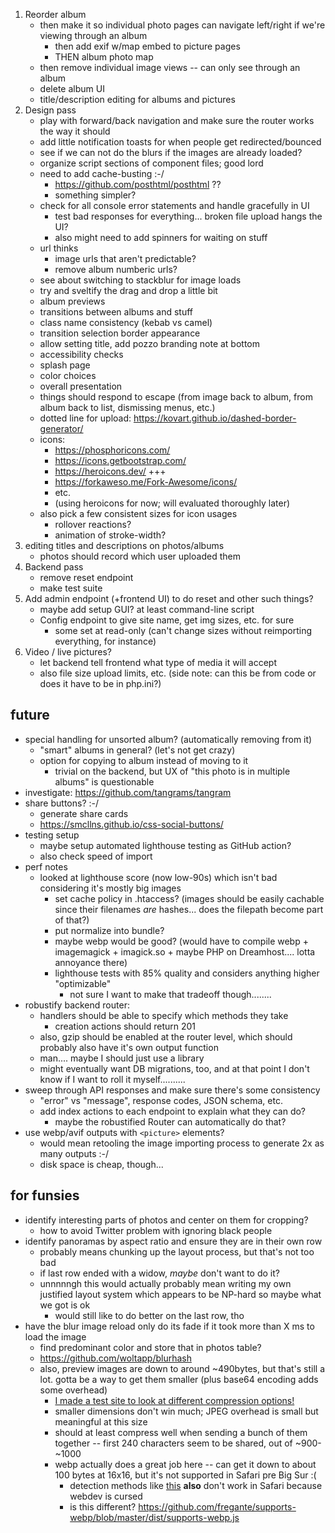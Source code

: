 1. Reorder album
    - then make it so individual photo pages can navigate left/right if we're viewing through an album
        - then add exif w/map embed to picture pages
        - THEN album photo map
    - then remove individual image views -- can only see through an album
    - delete album UI
    - title/description editing for albums and pictures
2. Design pass
    - play with forward/back navigation and make sure the router works the way it should
    - add little notification toasts for when people get redirected/bounced
    - see if we can not do the blurs if the images are already loaded?
    - organize script sections of component files; good lord
    - need to add cache-busting :-/
        - https://github.com/posthtml/posthtml ??
        - something simpler?
    - check for all console error statements and handle gracefully in UI
        - test bad responses for everything... broken file upload hangs the UI?
        - also might need to add spinners for waiting on stuff
    - url thinks
        - image urls that aren't predictable? 
        - remove album numberic urls?
    - see about switching to stackblur for image loads
    - try and sveltify the drag and drop a little bit
    - album previews
    - transitions between albums and stuff
    - class name consistency (kebab vs camel)
    - transition selection border appearance
    - allow setting title, add pozzo branding note at bottom
    - accessibility checks
    - splash page
    - color choices
    - overall presentation
    - things should respond to escape (from image back to album, from album back to list, dismissing menus, etc.)
    - dotted line for upload: https://kovart.github.io/dashed-border-generator/
    - icons: 
        - https://phosphoricons.com/
        - https://icons.getbootstrap.com/
        - https://heroicons.dev/ +++
        - https://forkaweso.me/Fork-Awesome/icons/
        - etc.
        - (using heroicons for now; will evaluated thoroughly later)
    - also pick a few consistent sizes for icon usages
        - rollover reactions?
        - animation of stroke-width?
3. editing titles and descriptions on photos/albums 
    - photos should record which user uploaded them
4. Backend pass
    - remove reset endpoint
    - make test suite
5. Add admin endpoint (+frontend UI) to do reset and other such things?
    - maybe add setup GUI? at least command-line script
    - Config endpoint to give site name, get img sizes, etc. for sure
        - some set at read-only (can't change sizes without reimporting everything, for instance)
6. Video / live pictures?
    - let backend tell frontend what type of media it will accept
    - also file size upload limits, etc. (side note: can this be from code or does it have to be in php.ini?)

## future
* special handling for unsorted album? (automatically removing from it)
    - "smart" albums in general? (let's not get crazy)
    - option for copying to album instead of moving to it
        - trivial on the backend, but UX of "this photo is in multiple albums" is questionable
* investigate: https://github.com/tangrams/tangram
* share buttons? :-/
    - generate share cards
    - https://smcllns.github.io/css-social-buttons/
* testing setup
    - maybe setup automated lighthouse testing as GitHub action?
    - also check speed of import
* perf notes
    - looked at lighthouse score (now low-90s) which isn't bad considering it's mostly big images
        * set cache policy in .htaccess? (images should be easily cachable since their
          filenames *are* hashes... does the filepath become part of that?)
        * put normalize into bundle? 
        * maybe webp would be good? (would have to compile webp + imagemagick + imagick.so + maybe PHP on Dreamhost.... lotta annoyance there)
        * lighthouse tests with 85% quality and considers anything higher "optimizable"
            - not sure I want to make that tradeoff though........
* robustify backend router:
    - handlers should be able to specify which methods they take
        - creation actions should return 201
    - also, gzip should be enabled at the router level, which should probably
      also have it's own output function
    - man.... maybe I should just use a library
    - might eventually want DB migrations, too, and at that point I don't know
      if I want to roll it myself..........
* sweep through API responses and make sure there's some consistency
    - "error" vs "message", response codes, JSON schema, etc.
    - add index actions to each endpoint to explain what they can do?
        - maybe the robustified Router can automatically do that?
* use webp/avif outputs with `<picture>` elements?
    - would mean retooling the image importing process to generate 2x as many outputs :-/
    - disk space is cheap, though...

## for funsies
* identify interesting parts of photos and center on them for cropping? 
    - how to avoid Twitter problem with ignoring black people
* identify panoramas by aspect ratio and ensure they are in their own row
    - probably means chunking up the layout process, but that's not too bad
    - if last row ended with a widow, *maybe* don't want to do it? 
    - unnnnngh this would actually probably mean writing my own justified layout system which appears to be NP-hard so maybe what we got is ok
        - would still like to do better on the last row, tho
* have the blur image reload only do its fade if it took more than X ms to load the image
    - find predominant color and store that in photos table?
    - https://github.com/woltapp/blurhash
    - also, preview images are down to around ~490bytes, but that's still a lot. gotta be a way to get them smaller (plus base64 encoding adds some overhead)
        - [I made a test site to look at different compression options!](https://sjml.github.io/blur-load-test/)
        - smaller dimensions don't win much; JPEG overhead is small but meaningful at this size
        - should at least compress well when sending a bunch of them together -- first 240 characters seem to be shared, out of ~900-~1000
        - webp actually does a great job here -- can get it down to about 100 bytes at 16x16, but it's not supported in Safari pre Big Sur :(
            - detection methods like [this](https://gist.github.com/jakearchibald/6c43d5c454bc8f48f83d8471f45698fa) **also** don't work in Safari because webdev is cursed 
            - is this different? https://github.com/fregante/supports-webp/blob/master/dist/supports-webp.js 
